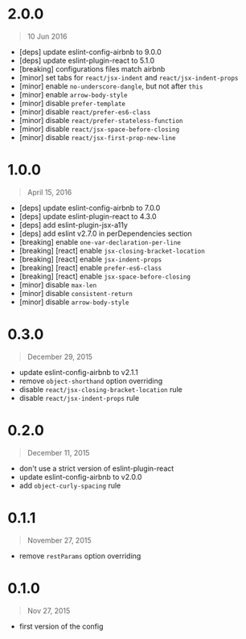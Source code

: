 2.0.0
=====

> 10 Jun 2016

- [deps] update eslint-config-airbnb to 9.0.0
- [deps] update eslint-plugin-react to 5.1.0
- [breaking] configurations files match airbnb
- [minor] set tabs for `react/jsx-indent` and `react/jsx-indent-props`
- [minor] enable `no-underscore-dangle`, but not after `this`
- [minor] enable `arrow-body-style`
- [minor] disable `prefer-template`
- [minor] disable `react/prefer-es6-class`
- [minor] disable `react/prefer-stateless-function`
- [minor] disable `react/jsx-space-before-closing`
- [minor] disable `react/jsx-first-prop-new-line`

1.0.0 
=====

> April 15, 2016

- [deps] update eslint-config-airbnb to 7.0.0
- [deps] update eslint-plugin-react to 4.3.0
- [deps] add eslint-plugin-jsx-a11y
- [deps] add eslint v2.7.0 in perDependencies section
- [breaking] enable `one-var-declaration-per-line`
- [breaking] [react] enable `jsx-closing-bracket-location`
- [breaking] [react] enable `jsx-indent-props`
- [breaking] [react] enable `prefer-es6-class`
- [breaking] [react] enable `jsx-space-before-closing`
- [minor] disable `max-len`
- [minor] disable `consistent-return`
- [minor] disable `arrow-body-style`

0.3.0
=====

> December 29, 2015

- update eslint-config-airbnb to v2.1.1
- remove `object-shorthand` option overriding
- disable `react/jsx-closing-bracket-location` rule
- disable `react/jsx-indent-props` rule

0.2.0
=====

> December 11, 2015

- don't use a strict version of eslint-plugin-react
- update eslint-config-airbnb to v2.0.0
- add `object-curly-spacing` rule

0.1.1
=====

> November 27, 2015 

- remove `restParams` option overriding

0.1.0
=====

> Nov 27, 2015

- first version of the config
